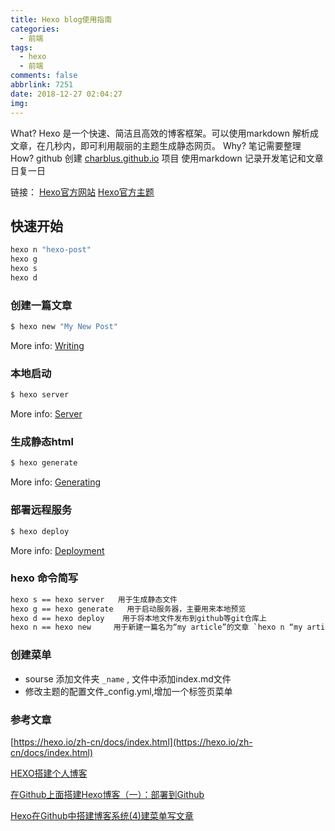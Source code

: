```yaml
---
title: Hexo blog使用指南
categories:
  - 前端
tags:
  - hexo
  - 前端
comments: false
abbrlink: 7251
date: 2018-12-27 02:04:27
img: 
---
```


What?
Hexo 是一个快速、简洁且高效的博客框架。可以使用markdown 解析成文章，在几秒内，即可利用靓丽的主题生成静态网页。
Why?
笔记需要整理
How?
github 创建 [charblus.github.io](charblus.github.io) 项目
使用markdown 记录开发笔记和文章
日复一日

链接：
[Hexo官方网站](https://hexo.io/)
[Hexo官方主题](https://hexo.io/themes/)

## 快速开始

```bash
hexo n "hexo-post"
hexo g
hexo s
hexo d

```

### 创建一篇文章

``` bash
$ hexo new "My New Post"
```

More info: [Writing](https://hexo.io/docs/writing.html)

### 本地启动

``` bash
$ hexo server
```

More info: [Server](https://hexo.io/docs/server.html)

### 生成静态html 

``` bash
$ hexo generate
```

More info: [Generating](https://hexo.io/docs/generating.html)

### 部署远程服务

``` bash
$ hexo deploy
```

More info: [Deployment](https://hexo.io/docs/deployment.html)

### hexo 命令简写

```bash
hexo s == hexo server   用于生成静态文件
hexo g == hexo generate   用于启动服务器，主要用来本地预览
hexo d == hexo deploy    用于将本地文件发布到github等git仓库上
hexo n == hexo new     用于新建一篇名为“my article”的文章 `hexo n “my article”`
```

### 创建菜单
* sourse 添加文件夹 `_name` , 文件中添加index.md文件
* 修改主题的配置文件_config.yml,增加一个标签页菜单


### 参考文章
   [https://hexo.io/zh-cn/docs/index.html](https://hexo.io/zh-cn/docs/index.html)

   [HEXO搭建个人博客](https://blog.csdn.net/flappy8023/article/details/72453350)

   [在Github上面搭建Hexo博客（一）：部署到Github](http://www.cnblogs.com/cherishzy/p/5694658.html)

   [Hexo在Github中搭建博客系统(4)建菜单写文章](https://blog.csdn.net/chwshuang/article/details/52350518)